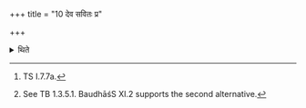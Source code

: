 +++
title = "10 देव सवितः प्र"

+++

<details><summary>थिते</summary>

10. With deva savitaḥ...[^1] the Adhvaryu offers (a ghee libation in the Āhavanīya) either at the beginning of each pressing (Savana) or at the beginning of every act.[^2]  

[^1]: TS I.7.7a.  

[^2]: See TB 1.3.5.1. BaudhāśS XI.2 supports the second alternative. 
</details>
